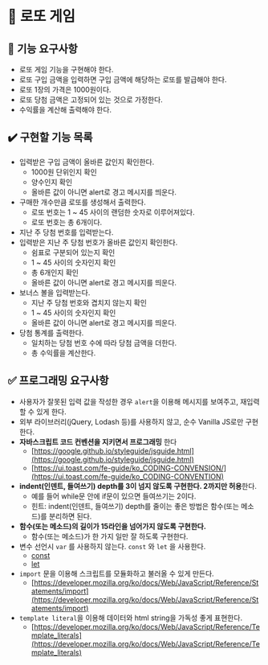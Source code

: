 # 🎱 로또 게임

## 🚀 기능 요구사항

- 로또 게임 기능을 구현해야 한다.
- 로또 구입 금액을 입력하면 구입 금액에 해당하는 로또를 발급해야 한다.
- 로또 1장의 가격은 1000원이다.
- 로또 당첨 금액은 고정되어 있는 것으로 가정한다.
- 수익률을 계산해 출력해야 한다.

## ✔️ 구현할 기능 목록

- 입력받은 구입 금액이 올바른 값인지 확인한다.
  - 1000원 단위인지 확인
  - 양수인지 확인
  - 올바른 값이 아니면 alert로 경고 메시지를 띄운다.
- 구매한 개수만큼 로또를 생성해서 출력한다.
  - 로또 번호는 1 ~ 45 사이의 랜덤한 숫자로 이루어져있다.
  - 로또 번호는 총 6개이다.
- 지난 주 당첨 번호를 입력받는다.
- 입력받은 지난 주 당첨 번호가 올바른 값인지 확인한다.
  - 쉼표로 구분되어 있는지 확인
  - 1 ~ 45 사이의 숫자인지 확인
  - 총 6개인지 확인
  - 올바른 값이 아니면 alert로 경고 메시지를 띄운다.
- 보너스 볼을 입력받는다.
  - 지난 주 당첨 번호와 겹치지 않는지 확인
  - 1 ~ 45 사이의 숫자인지 확인
  - 올바른 값이 아니면 alert로 경고 메시지를 띄운다.
- 당첨 통계를 출력한다.
  - 일치하는 당첨 번호 수에 따라 당첨 금액을 더한다.
  - 총 수익률을 계산한다.

## ✅ 프로그래밍 요구사항

- 사용자가 잘못된 입력 값을 작성한 경우 `alert`을 이용해 메시지를 보여주고, 재입력할 수 있게 한다.
- 외부 라이브러리(jQuery, Lodash 등)를 사용하지 않고, 순수 Vanilla JS로만 구현한다.
- **자바스크립트 코드 컨벤션을 지키면서 프로그래밍** 한다
  - [https://google.github.io/styleguide/jsguide.html](https://google.github.io/styleguide/jsguide.html)
  - [https://ui.toast.com/fe-guide/ko_CODING-CONVENSION/](https://ui.toast.com/fe-guide/ko_CODING-CONVENTION)
- **indent(인덴트, 들여쓰기) depth를 3이 넘지 않도록 구현한다. 2까지만 허용**한다.
  - 예를 들어 while문 안에 if문이 있으면 들여쓰기는 2이다.
  - 힌트: indent(인덴트, 들여쓰기) depth를 줄이는 좋은 방법은 함수(또는 메소드)를 분리하면 된다.
- **함수(또는 메소드)의 길이가 15라인을 넘어가지 않도록 구현한다.**
  - 함수(또는 메소드)가 한 가지 일만 잘 하도록 구현한다.
- 변수 선언시 `var` 를 사용하지 않는다. `const` 와 `let` 을 사용한다.
  - [const](https://developer.mozilla.org/ko/docs/Web/JavaScript/Reference/Statements/const)
  - [let](https://developer.mozilla.org/ko/docs/Web/JavaScript/Reference/Statements/let)
- `import` 문을 이용해 스크립트를 모듈화하고 불러올 수 있게 만든다.
  - [https://developer.mozilla.org/ko/docs/Web/JavaScript/Reference/Statements/import](https://developer.mozilla.org/ko/docs/Web/JavaScript/Reference/Statements/import)
- `template literal`을 이용해 데이터와 html string을 가독성 좋게 표현한다.
  - [https://developer.mozilla.org/ko/docs/Web/JavaScript/Reference/Template_literals](https://developer.mozilla.org/ko/docs/Web/JavaScript/Reference/Template_literals)
